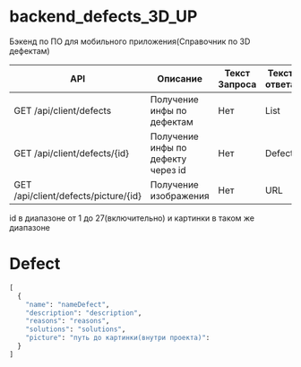 # backend_defects_3D_UP
Бэкенд по ПО для мобильного приложения(Справочник по 3D дефектам)

| API | Описание | Текст Запроса | Текст ответа |
| --- | -------- | ------------- | ------------ |
| GET /api/client/defects | Получение инфы по дефектам | Нет | List<Defect>  |
| GET /api/client/defects/{id} | Получение инфы по дефекту через id | Нет | Defect |
| GET /api/client/defects/picture/{id} | Получение изображения | Нет | URL |

id в диапазоне от 1 до 27(включительно) и картинки в таком же диапазоне

# Defect

```py
[
  {
    "name": "nameDefect",
    "description": "description",
    "reasons": "reasons",
    "solutions": "solutions",
    "picture": "путь до картинки(внутри проекта)":
  }
]
```
